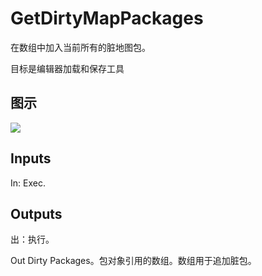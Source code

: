 # GetDirtyMapPackages

在数组中加入当前所有的脏地图包。

目标是编辑器加载和保存工具

## 图示

![]($-20221218-18493753.png)

## Inputs

In: Exec.  

## Outputs

出：执行。

Out Dirty Packages。包对象引用的数组。数组用于追加脏包。